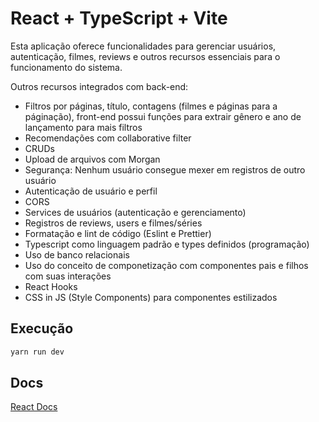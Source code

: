 # React + TypeScript + Vite

Esta aplicação oferece funcionalidades para gerenciar usuários, autenticação, filmes, reviews e outros recursos essenciais para o funcionamento do sistema.

Outros recursos integrados com back-end:

- Filtros por páginas, título, contagens (filmes e páginas para a páginação), front-end possui funções para extrair gênero e ano de lançamento para mais filtros
- Recomendações com collaborative filter
- CRUDs
- Upload de arquivos com Morgan
- Segurança: Nenhum usuário consegue mexer em registros de outro usuário
- Autenticação de usuário e perfil
- CORS
- Services de usuários (autenticação e gerenciamento)
- Registros de reviews, users e filmes/séries
- Formatação e lint de código (Eslint e Prettier)
- Typescript como linguagem padrão e types definidos (programação)
- Uso de banco relacionais
- Uso do conceito de componetização com componentes pais e filhos com suas interações
- React Hooks
- CSS in JS (Style Components) para componentes estilizados

## Execução

```bash
yarn run dev
```

## Docs

[React Docs](https://react.dev)
